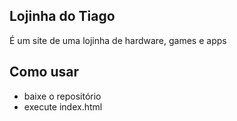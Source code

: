 Lojinha do Tiago
--------------------------

É um site de uma lojinha de hardware, games e apps


Como usar
-------------------------

- baixe o repositório  
- execute index.html